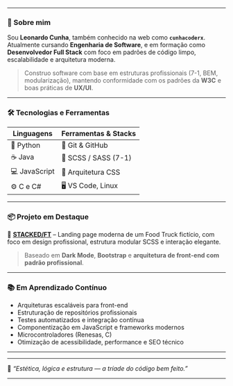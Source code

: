 <!-- README.md do perfil GitHub: cunhacoderx -->
---

### 🧠 Sobre mim

Sou **Leonardo Cunha**, também conhecido na web como **`cunhacoderx`**.<br>
Atualmente cursando **Engenharia de Software**, e em formação como **Desenvolvedor Full Stack** com foco em padrões de código limpo, escalabilidade e arquitetura moderna.

> Construo software com base em estruturas profissionais (7-1, BEM, modularização), mantendo conformidade com os padrões da **W3C** e boas práticas de **UX/UI**.

---

### 🛠️ Tecnologias e Ferramentas

| Linguagens | Ferramentas & Stacks |
|-----------|------------------------|
| 🐍 Python  | 🧰 Git & GitHub         |
| ☕ Java    | 🎨 SCSS / SASS (7-1)   |
| 💻 JavaScript | 🧱 Arquitetura CSS     |
| ⚙️ C e C#  | 🖥️ VS Code, Linux       |

---

### 📦 Projeto em Destaque

🔹 **[STACKED/FT](https://github.com/cunhacoderx/stacked-ft)** – Landing page moderna de um Food Truck fictício, com foco em design profissional, estrutura modular SCSS e interação elegante.  
> Baseado em **Dark Mode**, **Bootstrap** e **arquitetura de front-end com padrão profissional**.

---

### 📚 Em Aprendizado Contínuo

- Arquiteturas escaláveis para front-end
- Estruturação de repositórios profissionais
- Testes automatizados e integração contínua
- Componentização em JavaScript e frameworks modernos
- Microcontroladores (Renesas, C)
- Otimização de acessibilidade, performance e SEO técnico

---

<!-- Você pode manter a seção de contatos oculta por enquanto e ativar depois -->

<!--
### 🌐 Contato

🚧 Em construção. Em breve mais detalhes!
-->

---

🧩 _“Estética, lógica e estrutura — a tríade do código bem feito.”_

---

